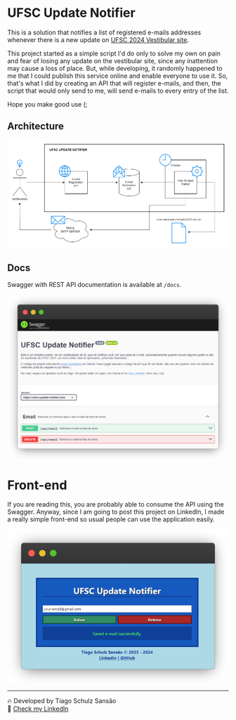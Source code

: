# UFSC Update Notifier

This is a solution that notifies a list of registered e-mails addresses whenever there is a new update on [UFSC 2024 Vestibular site](https://vestibularunificado2024.ufsc.br/).

This project started as a simple script I'd do only to solve my own on pain and fear of losing any update on the vestibular site, since any inattention may cause a loss of place. But, while developing, it randomly happened to me that I could publish this service online and enable everyone to use it. So, that's what I did by creating an API that will register e-mails, and then, the script that would only send to me, will send e-mails to every entry of the list.

Hope you make good use (;

## Architecture

![Architecture diagram of the project](./email-register-api/docs/architecture.png)

## Docs

Swagger with REST API documentation is available at `/docs`.

![Swagger screen](./email-register-api/docs/swagger.png)

# Front-end

If you are reading this, you are probably able to consume the API using the Swagger. Anyway, since I am going to post this project on LinkedIn, I made a really simple front-end so usual people can use the application easily.

![Front-end screen](./email-register-api/docs/front-end.png)

---

🔥 Developed by Tiago Schulz Sansão  
👋 [Check my LinkedIn](https://www.linkedin.com/in/tiago-sansao/)
